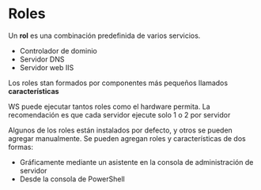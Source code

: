 # Roles

Un **rol** es una combinación predefinida de varios servicios.

* Controlador de dominio
* Servidor DNS
* Servidor web IIS

Los roles stan formados por componentes más pequeños llamados **características**

WS puede ejecutar tantos roles como el hardware permita. La recomendación es que cada servidor ejecute solo 1 o 2 por servidor

Algunos de los roles están instalados por defecto, y otros se pueden agregar manualmente. Se pueden agregan roles y características de dos formas:

* Gráficamente mediante un asistente en la consola de administración de servidor
* Desde la consola de PowerShell
